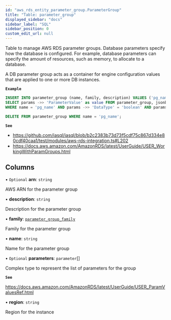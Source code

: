 ```yaml
---
id: "aws_rds_entity_parameter_group.ParameterGroup"
title: "Table: parameter_group"
displayed_sidebar: "docs"
sidebar_label: "SQL"
sidebar_position: 0
custom_edit_url: null
---
```


Table to manage AWS RDS parameter groups. Database parameters specify how the database is configured.
For example, database parameters can specify the amount of resources, such as memory, to allocate to a database.

A DB parameter group acts as a container for engine configuration values that are applied to one or more DB instances.

**`Example`**

```sql TheButton[Manage RDS parameter groups]="Manage RDS parameter groups"
INSERT INTO parameter_group (name, family, description) VALUES ('pg_name', 'postgres14', 'description');
SELECT params ->> 'ParameterValue' as value FROM parameter_group, jsonb_array_elements(parameters) as params
WHERE name = 'pg_name' AND params ->> 'DataType' = 'boolean' AND params ->> 'IsModifiable' = 'true';

DELETE FROM parameter_group WHERE name = 'pg_name';
```

**`See`**

 - https://github.com/iasql/iasql/blob/b2c2383b73d73f5cdf75c867d334e80cdf40caa1/test/modules/aws-rds-integration.ts#L202
 - https://docs.aws.amazon.com/AmazonRDS/latest/UserGuide/USER_WorkingWithParamGroups.html

## Columns

• `Optional` **arn**: `string`

AWS ARN for the parameter group

• **description**: `string`

Description for the parameter group

• **family**: [`parameter_group_family`](../enums/aws_rds_entity_parameter_group.ParameterGroupFamily.md)

Family for the parameter group

• **name**: `string`

Name for the parameter group

• `Optional` **parameters**: `parameter`[]

Complex type to represent the list of parameters for the group

**`See`**

https://docs.aws.amazon.com/AmazonRDS/latest/UserGuide/USER_ParamValuesRef.html

• **region**: `string`

Region for the instance
